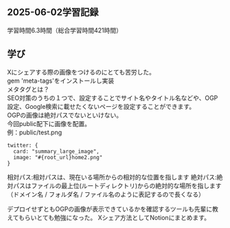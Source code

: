 ## 2025-06-02学習記録
学習時間6.3時間（総合学習時間421時間）

## 学び
Xにシェアする際の画像をつけるのにとても苦労した。  
gem 'meta-tags'をインストールし実装  
メタタグとは？  
SEO対策のうちの１つで、設定することでサイト名やタイトル名などや、OGP設定、Google検索に載せたくないページを設定することができます。  
OGPの画像は絶対パスでないといけない。  
今回public配下に画像を配置。  
例：public/test.png
```
twitter: {
  card: "summary_large_image",
  image: "#{root_url}home2.png"
}
```
相対パス:相対パスは、現在いる場所からの相対的な位置を指します
絶対パス:絶対パスはファイルの最上位(ルートディレクトリ)からの絶対的な場所を指します（ドメイン名 / フォルダ名 / ファイル名のように表記するので長くなる）

デプロイせずともOGPの画像が表示できているかを確認するツールも先輩に教えてもらいとても勉強になった。
Xシェア方法としてNotionにまとめます。